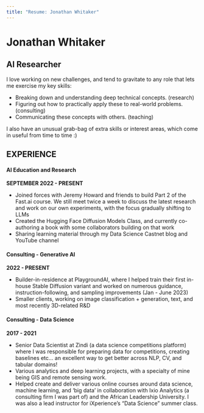 ```yaml
---
title: "Resume: Jonathan Whitaker"
---
```


# Jonathan Whitaker

## AI Researcher

I love working on new challenges, and tend to gravitate to any role that lets me exercise my key skills:

- Breaking down and understanding deep technical concepts. (research)
- Figuring out how to practically apply these to real-world problems. (consulting)
- Communicating these concepts with others. (teaching)

I also have an unusual grab-bag of extra skills or interest areas, which come in useful from time to time :)

## EXPERIENCE
#### AI Education and Research
**SEPTEMBER 2022 - PRESENT**

- Joined forces with Jeremy Howard and friends to build Part 2 of the Fast.ai course. We still meet twice a week to discuss the latest research and work on our own experiments, with the focus gradually shifting to LLMs
- Created the Hugging Face Diffusion Models Class, and currently co-authoring a book with some collaborators building on that work
- Sharing learning material through my Data Science Castnet blog and YouTube channel

#### Consulting - Generative AI
**2022 - PRESENT**

- Builder-in-residence at PlaygroundAI, where I helped train their first in-house Stable Diffusion variant and worked on numerous guidance, instruction-following, and sampling improvements (Jan - June 2023)
- Smaller clients, working on image classification + generation, text, and most recently 3D-related R&D 


#### Consulting - Data Science
**2017 - 2021**

- Senior Data Scientist at Zindi (a data science competitions platform)  where I was responsible for preparing data for competitions, creating baselines etc… an excellent way to get better across NLP, CV, and tabular domains!
- Various analytics and deep learning projects, with a specialty of mine being GIS and remote sensing work. 
- Helped create and deliver various online courses around data science, machine learning, and ‘big data’ in collaboration with Ixio Analytics (a consulting firm I was part of) and the African Leadership University. I was also a lead instructor for iXperience’s “Data Science” summer class. 
